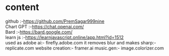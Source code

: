 # content
github	  :-https://github.com/PremSagar999nine <br>
Chart GPT :-https://chat.openai.com/ <br>
Bard      :-https://bard.google.com/ <br>
learn js  :-https://learnjavascript.online/app.html?id=1512 <br>
used as adobe ai:-   firefly.adobe.com
it removes blur and makes sharp:- replicate.com
website creation:- framer.ai
music.gen:- image.colorizer.com
